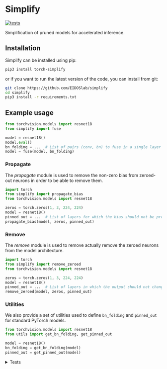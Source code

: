 # Simplify

[![tests](https://github.com/EIDOSlab/simplify/actions/workflows/test.yaml/badge.svg)](https://github.com/EIDOSlab/simplify/actions/workflows/test.yaml)

Simplification of pruned models for accelerated inference.

[comment]: <> (- [Installation]&#40;#installation&#41;)

[comment]: <> (- [Modules]&#40;#usage&#41;)

[comment]: <> (    - [Dataloaders]&#40;#dataloaders&#41;)

[comment]: <> (    - [Evaluation]&#40;#evalutation&#41;)

[comment]: <> (    - [Models]&#40;#models&#41;)

[comment]: <> (    - [Pruning]&#40;#pruning&#41;)

[comment]: <> (        - [CSNN]&#40;#CSNN&#41;)

[comment]: <> (        - [Pruning]&#40;#Pruning&#41;)

[comment]: <> (        - [Thresholding]&#40;#Thresholding&#41;)

[comment]: <> (    - [Utils]&#40;#Utils&#41;)

[comment]: <> (- [Contributing]&#40;#contributing&#41;   )

[comment]: <> (- [License]&#40;#license&#41;)

## Installation

Simplify can be installed using pip:

```bash
pip3 install torch-simplify
```

or if you want to run the latest version of the code, you can install from git:

```bash
git clone https://github.com/EIDOSlab/simplify
cd simplify
pip3 install -r requirements.txt
```

## Example usage

```python
from torchvision.models import resnet18
from simplify import fuse

model = resnet18()
model.eval()
bn_folding = ...  # List of pairs (conv, bn) to fuse in a single layer
model = fuse(model, bn_folding)
```

### Propagate

The *propagate* module is used to remove the non-zero bias from zeroed-out neurons in order to be able to remove them.

````python
import torch
from simplify import propagate_bias
from torchvision.models import resnet18

zeros = torch.zeros(1, 3, 224, 224)
model = resnet18()
pinned_out = ...  # List of layers for which the bias should not be propagated
propagate_bias(model, zeros, pinned_out)
````

### Remove

The *remove* module is used to remove actually remove the zeroed neurons from the model architecture.

````python
import torch
from simplify import remove_zeroed
from torchvision.models import resnet18

zeros = torch.zeros(1, 3, 224, 224)
model = resnet18()
pinned_out = ...  # List of layers in which the output should not change shape
remove_zeroed(model, zeros, pinned_out)
````

### Utilities

We also provide a set of utilities used to define `bn_folding` and `pinned_out` for standard PyTorch models.

````python
from torchvision.models import resnet18
from utils import get_bn_folding, get_pinned_out

model = resnet18()
bn_folding = get_bn_folding(model)
pinned_out = get_pinned_out(model)
````

<details>
<summary>
Tests
</summary>

#### Inference time benchmarks

<!-- benchmark starts -->
Update timestamp 06/07/2021 12:36:12

Random structured pruning amount = 50.0%

| Architecture       | Dense time        | Pruned time       | Simplified time   |
|--------------------|-------------------|-------------------|-------------------|
| alexnet            | 0.2525s ± 0.0090  | 0.2443s ± 0.0020  | 0.1105s ± 0.0009  |
| vgg11              | 2.7922s ± 0.0067  | 2.7607s ± 0.0084  | 1.2218s ± 0.0150  |
| vgg11_bn           | 3.7156s ± 0.0077  | 3.6826s ± 0.0074  | 1.2041s ± 0.0042  |
| vgg13              | 4.2280s ± 0.0115  | 4.1725s ± 0.0077  | 1.8669s ± 0.0074  |
| vgg13_bn           | 5.7212s ± 0.0089  | 5.6758s ± 0.0083  | 1.8711s ± 0.0066  |
| vgg16              | 5.2454s ± 0.0125  | 5.2256s ± 0.0215  | 2.2005s ± 0.0036  |
| vgg16_bn           | 6.9232s ± 0.0117  | 6.8650s ± 0.0103  | 2.2089s ± 0.0054  |
| vgg19              | 6.3111s ± 0.0405  | 6.3031s ± 0.0666  | 2.5333s ± 0.0047  |
| vgg19_bn           | 8.0813s ± 0.0152  | 8.0368s ± 0.0191  | 2.5475s ± 0.0127  |
| resnet18           | 1.0800s ± 0.0103  | 1.0719s ± 0.0057  | 0.6358s ± 0.0029  |
| resnet34           | 1.8251s ± 0.0052  | 1.8206s ± 0.0174  | 0.9768s ± 0.0047  |
| resnet50           | 4.0916s ± 0.0039  | 4.0842s ± 0.0190  | 2.6366s ± 0.0127  |
| resnet101          | 6.2351s ± 0.0055  | 6.2279s ± 0.0251  | 4.0378s ± 0.0136  |
| resnet152          | 8.7859s ± 0.0204  | 8.7689s ± 0.0236  | 5.6655s ± 0.0334  |
| squeezenet1_0      | 1.0808s ± 0.0044  | 1.0427s ± 0.0037  | 1.1004s ± 0.0073  |
| squeezenet1_1      | 0.6032s ± 0.0029  | 0.5847s ± 0.0074  | 0.6126s ± 0.0041  |
| densenet121        | 4.6245s ± 0.0301  | 4.6049s ± 0.0303  | 4.6357s ± 0.0059  |
| densenet161        | 8.8236s ± 0.1377  | 8.7528s ± 0.0159  | 8.4635s ± 0.0237  |
| densenet169        | 5.1807s ± 0.0496  | 5.1484s ± 0.0224  | 5.2525s ± 0.0201  |
| densenet201        | 6.7767s ± 0.0540  | 6.7773s ± 0.0189  | 7.0328s ± 0.0074  |
| inception_v3       | 1.9906s ± 0.0098  | 1.9537s ± 0.0017  | 1.1898s ± 0.0068  |
| googlenet          | 1.5503s ± 0.0058  | 1.4651s ± 0.0040  | 0.5864s ± 0.0063  |
| shufflenet_v2_x0_5 | 0.3851s ± 0.0012  | 0.3922s ± 0.0039  | 0.3862s ± 0.0068  |
| shufflenet_v2_x1_0 | 0.5067s ± 0.0050  | 0.4988s ± 0.0038  | 0.4821s ± 0.0044  |
| shufflenet_v2_x1_5 | 0.6980s ± 0.0042  | 0.6882s ± 0.0034  | 0.5656s ± 0.0039  |
| shufflenet_v2_x2_0 | 1.1740s ± 0.0280  | 1.1776s ± 0.0034  | 0.8466s ± 0.0030  |
| mobilenet_v2       | 2.6071s ± 0.0149  | 2.5654s ± 0.0487  | 2.2437s ± 0.0434  |
| mobilenet_v3_small | 0.6693s ± 0.0085  | 0.6562s ± 0.0076  | 0.6567s ± 0.0075  |
| mobilenet_v3_large | 1.8099s ± 0.0344  | 1.7999s ± 0.0381  | 1.5885s ± 0.0305  |
| resnext50_32x4d    | 4.9153s ± 0.0655  | 4.8743s ± 0.0159  | 3.7275s ± 0.0077  |
| resnext101_32x8d   | 11.9513s ± 0.0368 | 11.9250s ± 0.0265 | 9.2229s ± 0.0237  |
| wide_resnet50_2    | 6.3043s ± 0.0660  | 6.3065s ± 0.0536  | 3.1919s ± 0.0131  |
| wide_resnet101_2   | 10.1800s ± 0.0228 | 10.1543s ± 0.0198 | 4.6918s ± 0.0359  |
| mnasnet0_5         | 1.2298s ± 0.0237  | 1.2297s ± 0.0244  | 1.1170s ± 0.0039  |
| mnasnet0_75        | 1.9250s ± 0.0452  | 1.9398s ± 0.0383  | 1.6096s ± 0.0292  |
| mnasnet1_0         | 2.2882s ± 0.0337  | 2.3542s ± 0.0248  | 2.1556s ± 0.0295  |
| mnasnet1_3         | 3.1382s ± 0.0796  | 3.1204s ± 0.0770  | 2.5568s ± 0.0649  |
<!-- benchmark ends -->

#### Status of torchvision.models

:heavy_check_mark:: all good

:x:: gives different results

:cursing_face:: an exception occurred

:man_shrugging:: test skipped due to failing of the previous one


<!-- table starts -->
Update timestamp 03/07/2021 15:10:26

|    Architecture    |  BatchNorm Folding  |  Bias Propagation  |   Simplification   |
|--------------------|---------------------|--------------------|--------------------|
|      alexnet       | :heavy_check_mark:  | :heavy_check_mark: | :heavy_check_mark: |
|       vgg11        | :heavy_check_mark:  | :heavy_check_mark: | :heavy_check_mark: |
|      vgg11_bn      | :heavy_check_mark:  | :heavy_check_mark: | :heavy_check_mark: |
|       vgg13        | :heavy_check_mark:  | :heavy_check_mark: | :heavy_check_mark: |
|      vgg13_bn      | :heavy_check_mark:  | :heavy_check_mark: | :heavy_check_mark: |
|       vgg16        | :heavy_check_mark:  | :heavy_check_mark: | :heavy_check_mark: |
|      vgg16_bn      | :heavy_check_mark:  | :heavy_check_mark: | :heavy_check_mark: |
|       vgg19        | :heavy_check_mark:  | :heavy_check_mark: | :heavy_check_mark: |
|      vgg19_bn      | :heavy_check_mark:  | :heavy_check_mark: | :heavy_check_mark: |
|      resnet18      | :heavy_check_mark:  | :heavy_check_mark: | :heavy_check_mark: |
|      resnet34      | :heavy_check_mark:  | :heavy_check_mark: | :heavy_check_mark: |
|      resnet50      | :heavy_check_mark:  | :heavy_check_mark: | :heavy_check_mark: |
|     resnet101      | :heavy_check_mark:  | :heavy_check_mark: | :heavy_check_mark: |
|     resnet152      | :heavy_check_mark:  | :heavy_check_mark: | :heavy_check_mark: |
|   squeezenet1_0    | :heavy_check_mark:  | :heavy_check_mark: | :heavy_check_mark: |
|   squeezenet1_1    | :heavy_check_mark:  | :heavy_check_mark: | :heavy_check_mark: |
|    densenet121     | :heavy_check_mark:  | :heavy_check_mark: | :heavy_check_mark: |
|    densenet161     | :heavy_check_mark:  | :heavy_check_mark: | :heavy_check_mark: |
|    densenet169     | :heavy_check_mark:  | :heavy_check_mark: | :heavy_check_mark: |
|    densenet201     | :heavy_check_mark:  | :heavy_check_mark: | :heavy_check_mark: |
|    inception_v3    | :heavy_check_mark:  | :heavy_check_mark: | :heavy_check_mark: |
|     googlenet      | :heavy_check_mark:  | :heavy_check_mark: | :heavy_check_mark: |
| shufflenet_v2_x0_5 | :heavy_check_mark:  | :heavy_check_mark: | :heavy_check_mark: |
| shufflenet_v2_x1_0 | :heavy_check_mark:  | :heavy_check_mark: | :heavy_check_mark: |
| shufflenet_v2_x1_5 | :heavy_check_mark:  | :heavy_check_mark: | :heavy_check_mark: |
| shufflenet_v2_x2_0 | :heavy_check_mark:  | :heavy_check_mark: | :heavy_check_mark: |
|    mobilenet_v2    | :heavy_check_mark:  | :heavy_check_mark: | :heavy_check_mark: |
| mobilenet_v3_small | :heavy_check_mark:  | :heavy_check_mark: | :heavy_check_mark: |
| mobilenet_v3_large | :heavy_check_mark:  | :heavy_check_mark: | :heavy_check_mark: |
|  resnext50_32x4d   | :heavy_check_mark:  | :heavy_check_mark: | :heavy_check_mark: |
|  resnext101_32x8d  | :heavy_check_mark:  | :heavy_check_mark: | :heavy_check_mark: |
|  wide_resnet50_2   | :heavy_check_mark:  | :heavy_check_mark: | :heavy_check_mark: |
|  wide_resnet101_2  | :heavy_check_mark:  | :heavy_check_mark: | :heavy_check_mark: |
|     mnasnet0_5     | :heavy_check_mark:  | :heavy_check_mark: | :heavy_check_mark: |
|    mnasnet0_75     | :heavy_check_mark:  | :heavy_check_mark: | :heavy_check_mark: |
|     mnasnet1_0     | :heavy_check_mark:  | :heavy_check_mark: | :heavy_check_mark: |
|     mnasnet1_3     | :heavy_check_mark:  | :heavy_check_mark: | :heavy_check_mark: |
<!-- table ends -->
</details>